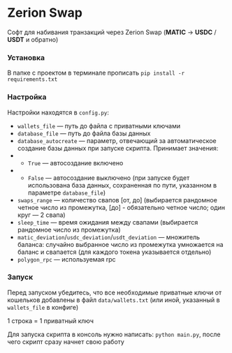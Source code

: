 # Zerion Swap
Софт для набивания транзакций через Zerion Swap (**MATIC** -> **USDC** / **USDT** и обратно)

### Установка

В папке с проектом в терминале прописать `pip install -r requirements.txt`

### Настройка

Настройки находятся в `config.py`:
* `wallets_file` — путь до файла с приватными ключами
* `database_file` — путь до файла базы данных
* `database_autocreate` — параметр, отвечающий за автоматическое создание базы данных при запуске скрипта. Принимает значения: 
* * `True` — автосоздание включено
* * `False` — автосоздание выключено (при запуске будет использована база данных, сохраненная по пути, указанном в параметре `database_file`)
* `swaps_range` — количество свапов [от, до] (выбирается рандомное четное число из промежутка, [до] - обязательно четное число; один круг — 2 свапа)
* `sleep_time` — время ожидания между свапами (выбирается рандомное число из промежутка)
* `matic_deviation`/`usdc_deviation`/`usdt_deviation` — множитель баланса: случайно выбранное число из промежутка умножается на баланс и свапается (для каждого токена указывается отдельно)
* `polygon_rpc` — используемая rpc

### Запуск

Перед запуском убедитесь, что все необходимые приватные ключи от кошельков добавлены в файл `data/wallets.txt` (или иной, указанный в `wallets_file` в конфиге)  

1 строка = 1 приватный ключ

Для запуска скрипта в консоль нужно написать: `python main.py`, после чего скрипт сразу начнет свою работу
